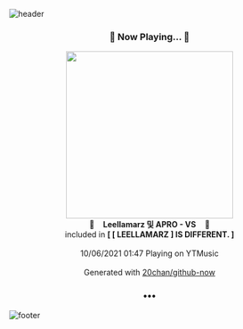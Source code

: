 ![header](https://capsule-render.vercel.app/api?type=wave&height=170&section=header&text=Hi.%20I'm%20SHIFT&fontColor=090707&fontAlignX=45&fontAlignY=65&fontSize=100)

<h3 align="center">🎵 Now Playing... 🎵</h3>
<p align="center">
  <a href="https://music.youtube.com/watch?v=7gU6lLvwAIY">
    <img width="300" src="https://lh3.googleusercontent.com/fYbqgxZJIFzofORRTFvLZIRvkUrz3mPtB4G1TQj3tcZaepLjkOqFH2f7I6pxLjlZU3Zj70mmM55-V2dm9g">
  </a>
  <br>
  🎵&nbsp&nbsp&nbsp <b>Leellamarz 및 APRO - VS</b> &nbsp&nbsp&nbsp🎵
  <br>
  included in <b>[ [ LEELLAMARZ ] IS DIFFERENT. ]</b>
  
  <br />
  <br />
  10/06/2021 01:47 Playing on YTMusic
  <br />
  <br />
  Generated with <a href="https://github.com/20chan/github-now">20chan/github-now</a>
</p>

<h3 align="center">•••</h3>

![footer](https://capsule-render.vercel.app/api?type=wave&height=150&section=footer)
